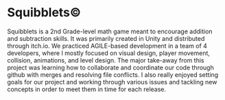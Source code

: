 # Squibblets©
Squibblets is a 2nd Grade-level math game meant to encourage addition and subtraction skills. It was primarily created in Unity and distributed through itch.io. We practiced AGILE-based development in a team of 4 developers, where I mostly focused on visual design, player movement, collision, animations, and level design. The major take-away from this project was learning how to collaborate and coordinate our code through github with merges and resolving file conflicts. I also really enjoyed setting goals for our project and working through various issues and tackling new concepts in order to meet them in time for each release. 
